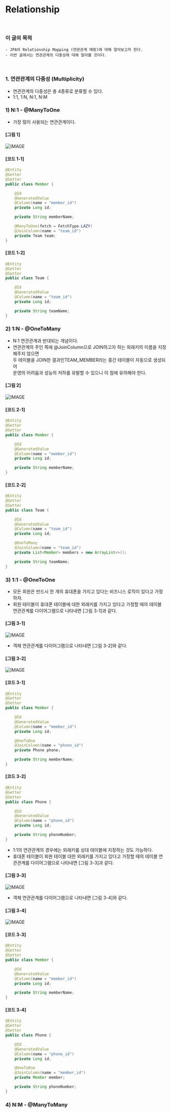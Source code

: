 # Relationship
<br/>

### 이 글의 목적
```plaintext
- JPA의 Relationship Mapping (연관관계 매핑)에 대해 알아보고자 한다.
- 이번 글에서는 연관관계의 다중성에 대해 알아볼 것이다.
```
<br/>

### 1. 연관관계의 다중성 (Multiplicity)
- 연관관계의 다중성은 총 4종류로 분류할 수 있다.
- 1:1, 1:N, N:1, N:M
### 1) N:1 - @ManyToOne
- 가장 많이 사용되는 연관관계이다.
#### [그림 1]
![IMAGE](../../../images/tableRelationship0005.png)
#### [코드 1-1]
```java
@Entity
@Getter
@Setter
public class Member {

    @Id
    @GeneratedValue
    @Column(name = "member_id")
    private Long id;

    private String memberName;

    @ManyToOne(fetch = FetchType.LAZY)
    @JoinColumn(name = "team_id")
    private Team team;
}
```
#### [코드 1-2]
```java
@Entity
@Getter
@Setter
public class Team {

    @Id
    @GeneratedValue
    @Column(name = "team_id")
    private Long id;

    private String teamName;
}
```
### 2) 1:N - @OneToMany
- N:1 연관관계과 반대되는 개념이다.
- 연관관계의 주인 쪽에 @JoinColumn으로 JOIN하고자 하는 외래키의 이름을 지정해주지 않으면 <br/> 두 테이블을 JOIN한 결과인TEAM_MEMBER라는 중간 테이블이 자동으로 생성되어 <br/> 운영의 어려움과 성능의 저하를 유발할 수 있으니 이 점에 유의해야 한다.
#### [그림 2]
![IMAGE](../../../images/tableRelationship0006.png)
#### [코드 2-1]
```java
@Entity
@Getter
@Setter
public class Member {

    @Id
    @GeneratedValue
    @Column(name = "member_id")
    private Long id;

    private String memberName;
}
```
#### [코드 2-2]
```java
@Entity
@Getter
@Setter
public class Team {

    @Id
    @GeneratedValue
    @Column(name = "team_id")
    private Long id;

    @OneToMany
    @JoinColumn(name = "team_id")
    private List<Member> members = new ArrayList<>();

    private String teamName;
}
```
### 3) 1:1 - @OneToOne
- 모든 회원은 반드시 한 개의 휴대폰을 가지고 있다는 비즈니스 로직이 있다고 가정하자.
- 회원 테이블이 휴대폰 테이블에 대한 외래키를 가지고 있다고 가정할 때의 테이블 연관관계를 다이어그램으로 나타내면 [그림 3-1]과 같다.
#### [그림 3-1]
![IMAGE](../../../images/tableRelationship0011.png)
- 객체 연관관계를 다이어그램으로 나타내면 [그림 3-2]와 같다.
#### [그림 3-2]
![IMAGE](../../../images/tableRelationship0012.png)
#### [코드 3-1]
```java
@Entity
@Getter
@Setter
public class Member {

    @Id
    @GeneratedValue
    @Column(name = "member_id")
    private Long id;

    @OneToOne
    @JoinColumn(name = "phone_id")
    private Phone phone;

    private String memberName;
}
```
#### [코드 3-2]
```java
@Entity
@Getter
@Setter
public class Phone {

    @Id
    @GeneratedValue
    @Column(name = "phone_id")
    private Long id;

    private String phoneNumber;
}
```
- 1:1의 연관관계의 경우에는 외래키를 상대 테이블에 지정하는 것도 가능하다.
- 휴대폰 테이블이 회원 테이블 대한 외래키를 가지고 있다고 가정할 때의 테이블 연관관계를 다이어그램으로 나타내면 [그림 3-3]과 같다.
#### [그림 3-3]
![IMAGE](../../../images/tableRelationship0013.png)
- 객체 연관관계를 다이어그램으로 나타내면 [그림 3-4]와 같다.
#### [그림 3-4]
![IMAGE](../../../images/tableRelationship0014.png)
#### [코드 3-3]
```java
@Entity
@Getter
@Setter
public class Member {

    @Id
    @GeneratedValue
    @Column(name = "member_id")
    private Long id;

    private String memberName;
}
```
#### [코드 3-4]
```java
@Entity
@Getter
@Setter
public class Phone {

    @Id
    @GeneratedValue
    @Column(name = "phone_id")
    private Long id;

    @OneToOne
    @JoinColumn(name = "member_id")
    private Member member;

    private String phoneNumber;
}
```
### 4) N:M - @ManyToMany
